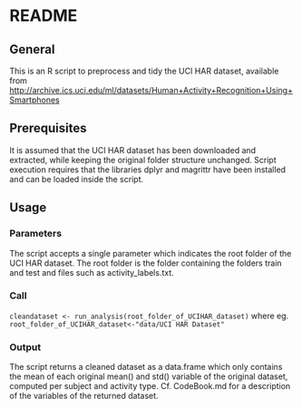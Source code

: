 # README 

## General

This is an R script to preprocess and tidy the UCI HAR dataset, available from
http://archive.ics.uci.edu/ml/datasets/Human+Activity+Recognition+Using+Smartphones

## Prerequisites

It is assumed that the UCI HAR dataset has been downloaded and extracted, while keeping the original folder structure unchanged.
Script execution requires that the libraries dplyr and magrittr have been installed and can be loaded inside the script.

## Usage

### Parameters
The script accepts a single parameter which indicates the root folder of the UCI HAR dataset. The root folder is the folder containing the folders train and test and files such as activity_labels.txt.

### Call
`cleandataset <- run_analysis(root_folder_of_UCIHAR_dataset)`
where eg. `root_folder_of_UCIHAR_dataset<-"data/UCI HAR Dataset"`

### Output
The script returns a cleaned dataset as a data.frame which only contains the mean of each original mean() and std() variable of the original dataset, computed per subject and activity type. Cf. CodeBook.md for a description of the variables of the returned dataset.


